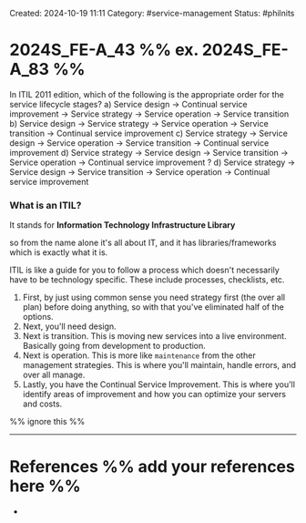 Created: 2024-10-19 11:11
Category: #service-management
Status: #philnits



# 2024S_FE-A_43 %% ex. 2024S_FE-A_83 %%

In ITIL 2011 edition, which of the following is the appropriate order for the service
lifecycle stages?
a) Service design -> Continual service improvement -> Service strategy -> Service
operation -> Service transition
b) Service design -> Service strategy -> Service operation -> Service transition ->
Continual service improvement
c) Service strategy -> Service design -> Service operation -> Service transition ->
Continual service improvement
d) Service strategy -> Service design -> Service transition -> Service operation ->
Continual service improvement
?
d) Service strategy -> Service design -> Service transition -> Service operation ->
Continual service improvement
### What is an ITIL?
It stands for **Information Technology Infrastructure Library**

so from the name alone it's all about IT, and it has libraries/frameworks which is exactly what it is.

ITIL is like a guide for you to follow a process which doesn't necessarily have to be technology specific. These include processes, checklists, etc.

1) First, by just using common sense you need strategy first (the over all plan) before doing anything, so with that you've eliminated half of the options.
2) Next, you'll need design.
3) Next is transition. This is moving new services into a live environment. Basically going from development to production.
4) Next is operation. This is more like `maintenance` from the other management strategies. This is where you'll maintain, handle errors, and over all manage.
5) Lastly, you have the Continual Service Improvement. This is where you'll identify areas of improvement and how you can optimize your servers and costs.






%% ignore this %%
<!--SR:!2024-10-21,1,230-->
---









# References %% add your references here %%
- 